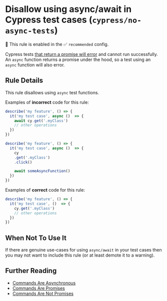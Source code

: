 # Disallow using async/await in Cypress test cases (`cypress/no-async-tests`)

💼 This rule is enabled in the ✅ `recommended` config.

<!-- end auto-generated rule header -->

Cypress tests [that return a promise will error](https://docs.cypress.io/guides/references/error-messages.html#Cypress-detected-that-you-returned-a-promise-from-a-command-while-also-invoking-one-or-more-cy-commands-in-that-promise) and cannot run successfully. An `async` function returns a promise under the hood, so a test using an `async` function will also error.

## Rule Details

This rule disallows using `async` test functions.

Examples of **incorrect** code for this rule:

```js
describe('my feature', () => {
  it('my test case', async ()  => {
    await cy.get('.myClass')
    // other operations
  })
})
```

```js
describe('my feature', () => {
  it('my test case', async ()  => {
    cy
    .get('.myClass')
    .click()

    await someAsyncFunction()
  })
})
```

Examples of **correct** code for this rule:

```js
describe('my feature', () => {
  it('my test case', ()  => {
    cy.get('.myClass')
    // other operations
  })
})

```

## When Not To Use It

If there are genuine use-cases for using `async/await` in your test cases then you may not want to include this rule (or at least demote it to a warning).

## Further Reading

- [Commands Are Asynchronous](https://docs.cypress.io/guides/core-concepts/introduction-to-cypress.html#Commands-Are-Asynchronous)
- [Commands Are Promises](https://docs.cypress.io/guides/core-concepts/introduction-to-cypress.html#Commands-Are-Promises)
- [Commands Are Not Promises](https://docs.cypress.io/guides/core-concepts/introduction-to-cypress.html#Commands-Are-Not-Promises)
